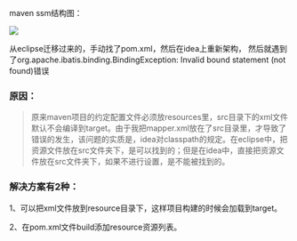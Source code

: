 maven ssm结构图：


![](https://raw.githubusercontent.com/lirawx/ssm_maven/master/src/main/resources/construct.png)

从eclipse迁移过来的，手动找了pom.xml，然后在idea上重新架构，
然后就遇到了org.apache.ibatis.binding.BindingException: Invalid bound statement (not found)错误


### 原因：

> 原来maven项目的约定配置文件必须放resources里，src目录下的xml文件默认不会编译到target。由于我把mapper.xml放在了src目录里，才导致了错误的发生，该问题的实质是，idea对classpath的规定。在eclipse中，把资源文件放在src文件夹下，是可以找到的；但是在idea中，直接把资源文件放在src文件夹下，如果不进行设置，是不能被找到的。

### 解决方案有2种：

1、可以把xml文件放到resource目录下，这样项目构建的时候会加载到target。

2、在pom.xml文件build添加resource资源列表。